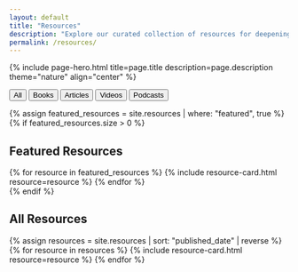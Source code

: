 ```yaml
---
layout: default
title: "Resources"
description: "Explore our curated collection of resources for deepening your understanding of Collective Futurecrafting."
permalink: /resources/
---
```


{% include page-hero.html 
  title=page.title
  description=page.description
  theme="nature"
  align="center"
%}

<div class="resources-container">
  <!-- Filter Controls -->
  <div class="resources-filters">
    <button class="filter-button active" data-filter="all">All</button>
    <button class="filter-button" data-filter="book">Books</button>
    <button class="filter-button" data-filter="article">Articles</button>
    <button class="filter-button" data-filter="video">Videos</button>
    <button class="filter-button" data-filter="podcast">Podcasts</button>
  </div>

  <!-- Featured Resources -->
  {% assign featured_resources = site.resources | where: "featured", true %}
  {% if featured_resources.size > 0 %}
    <section class="featured-resources">
      <h2>Featured Resources</h2>
      <div class="resources-grid">
        {% for resource in featured_resources %}
          {% include resource-card.html resource=resource %}
        {% endfor %}
      </div>
    </section>
  {% endif %}

  <!-- All Resources -->
  <section class="all-resources">
    <h2>All Resources</h2>
    <div class="resources-grid">
      {% assign resources = site.resources | sort: "published_date" | reverse %}
      {% for resource in resources %}
        {% include resource-card.html resource=resource %}
      {% endfor %}
    </div>
  </section>
</div>